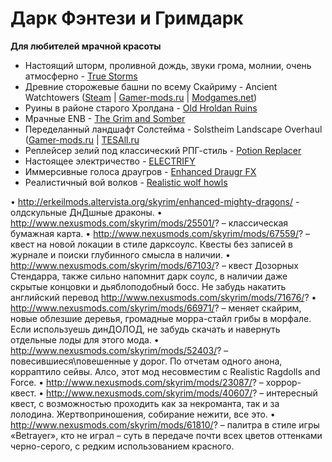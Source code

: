 # Дарк Фэнтези и Гримдарк

**Для любителей мрачной красоты**

+ Настоящий шторм, проливной дождь, звуки грома, молнии, очень атмосферно - [True Storms](http://www.nexusmods.com/skyrim/mods/63478/)
+ Древние сторожевые башни по всему Скайриму - Anсient Watchtowers ([Steam](http://steamcommunity.com/sharedfiles/filedetails/?id=94173251) | [Gamer-mods.ru](http://gamer-mods.ru/load/tes_v_skyrim/doma_i_lokacii/skyrim_drevnie_storozhevye_bashni_v1_7_ancient_watchtowers/15-1-0-841) | [Modgames.net](http://modgames.net/load/tes_v_skyrim/doma_i_lokacii/1/254-1-0-13736))
+ Руины в районе старого Хролдана - [Old Hroldan Ruins](http://www.nexusmods.com/skyrim/mods/66578/)
+ Мрачные ENB - [The Grim and Somber](http://www.nexusmods.com/skyrim/mods/50501/)
+ Переделанный ландшафт Солстейма - Solstheim Landscape Overhaul ([Gamer-mods.ru](http://gamer-mods.ru/load/tes_v_skyrim/graficheskie_mody/pejzazhi_solstejma/3-1-0-2677) | [TESAll.ru](http://tesall.ru/files/file/6989-ulucsenie-landsafta-solstejma/)
+ Реплейсер зелий под классический РПГ-стиль - [Potion Replacer](http://www.loverslab.com/files/file/1628-potion-replacer/)
+ Настоящее электричество - [ELECTRIFY](http://www.nexusmods.com/skyrim/mods/58695/)
+ Иммерсивные голоса драугров - [Enhanced Draugr FX](http://www.nexusmods.com/skyrim/mods/58359/)
+ Реалистичный вой волков - [Realistic wolf howls](http://www.nexusmods.com/skyrim/mods/30636/)

• http://erkeilmods.altervista.org/skyrim/enhanced-mighty-dragons/ - олдскульные ДнДшные драконы.
• http://www.nexusmods.com/skyrim/mods/25501/? – классическая бумажная карта.
• http://www.nexusmods.com/skyrim/mods/67559/? – квест на новой локации в стиле дарксоулс. Квесты без записей в журнале и поиски глубинного смысла в наличии.
• http://www.nexusmods.com/skyrim/mods/67103/? – квест Дозорных Стендарра, также сильно напомнит дарк соулс, в наличии даже скрытые концовки и дьяблоподобный босс. Не забудь накатить английский перевод http://www.nexusmods.com/skyrim/mods/71676/?
• http://www.nexusmods.com/skyrim/mods/66971/? – меняет скайрим, новые облезшие деревья, громадные морра-стайл грибы в морфале. Если используешь динДОЛОД, не забудь скачать и навернуть отдельные лоды для этого мода.
• http://www.nexusmods.com/skyrim/mods/52403/? – повесившиеся\повешенные у дорог. По отчетам одного анона, корраптило сейвы. Алсо, этот мод несовместим с Realistic Ragdolls and Force.
• http://www.nexusmods.com/skyrim/mods/23087/? – хоррор-квест.
• http://www.nexusmods.com/skyrim/mods/40607/? – интересный квест, с возможностью проходить как за некроманта, так и за лолодина. Жертвоприношения, собирание нежити, все это.
• http://www.nexusmods.com/skyrim/mods/61810/? – палитра в стиле игры «Betrayer», кто не играл – суть в передаче почти всех цветов оттенками черно-серого, с редким использованием красного.
